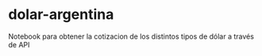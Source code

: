 # dolar-argentina

Notebook para obtener la cotizacion de los distintos tipos de dólar a través de API
